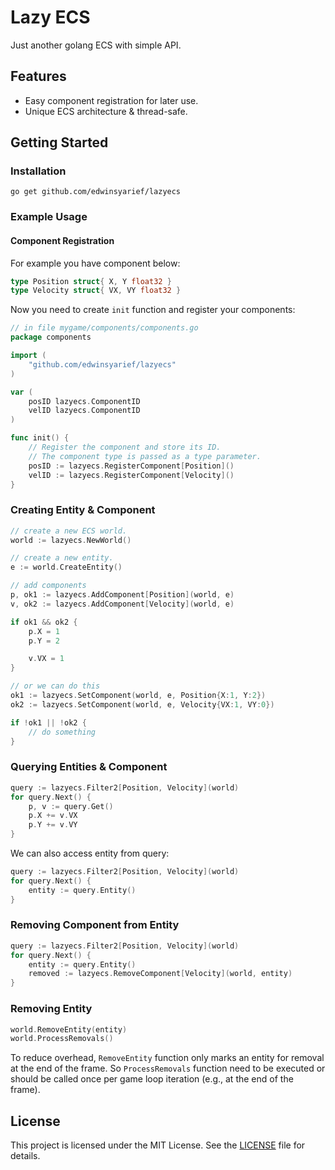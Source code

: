 # Lazy ECS

Just another golang ECS with simple API.

## Features

- Easy component registration for later use.
- Unique ECS architecture & thread-safe.

## Getting Started

### Installation

```shell
go get github.com/edwinsyarief/lazyecs
```

### Example Usage

#### Component Registration

For example you have component below:

```go
type Position struct{ X, Y float32 }
type Velocity struct{ VX, VY float32 }
```

Now you need to create `init` function and register your components:

```go
// in file mygame/components/components.go
package components

import (
    "github.com/edwinsyarief/lazyecs"
)

var (
    posID lazyecs.ComponentID
    velID lazyecs.ComponentID
)

func init() {
    // Register the component and store its ID.
    // The component type is passed as a type parameter.
    posID := lazyecs.RegisterComponent[Position]()
    velID := lazyecs.RegisterComponent[Velocity]()
}
```

### Creating Entity & Component

```go
// create a new ECS world.
world := lazyecs.NewWorld()

// create a new entity.
e := world.CreateEntity()

// add components
p, ok1 := lazyecs.AddComponent[Position](world, e)
v, ok2 := lazyecs.AddComponent[Velocity](world, e)

if ok1 && ok2 {
    p.X = 1
    p.Y = 2

    v.VX = 1
}

// or we can do this
ok1 := lazyecs.SetComponent(world, e, Position{X:1, Y:2})
ok2 := lazyecs.SetComponent(world, e, Velocity{VX:1, VY:0})

if !ok1 || !ok2 {
    // do something
}
```

### Querying Entities & Component

```go
query := lazyecs.Filter2[Position, Velocity](world)
for query.Next() {
    p, v := query.Get()
    p.X += v.VX
    p.Y += v.VY
}
```

We can also access entity from query:

```go
query := lazyecs.Filter2[Position, Velocity](world)
for query.Next() {
    entity := query.Entity()
}
```

### Removing Component from Entity

```go
query := lazyecs.Filter2[Position, Velocity](world)
for query.Next() {
    entity := query.Entity()
    removed := lazyecs.RemoveComponent[Velocity](world, entity)
}
```

### Removing Entity

```go
world.RemoveEntity(entity)
world.ProcessRemovals()
```

To reduce overhead, `RemoveEntity` function only marks an entity for removal at the end of the frame.
So `ProcessRemovals` function need to be executed or should be called once per game loop
iteration (e.g., at the end of the frame).

## License

This project is licensed under the MIT License. See the [LICENSE](./LICENSE) file for details.
